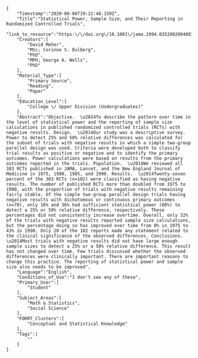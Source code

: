 
    {
        "Timestamp":"2020-06-06T19:22:48.150Z",
        "Title":"Statistical Power, Sample Size, and Their Reporting in Randomized Controlled Trials",
        "link_to_resource":"https:\/\/doi.org\/10.1001\/jama.1994.03520020048013",
        "Creators":[
            "David Moher",
            "MSc; Corinne S. Dulberg",
            "PhD",
            "MPH; George A. Wells",
            "PhD"
        ],
        "Material_Type":[
            "Primary Source",
            "Reading",
            "Paper"
        ],
        "Education_Level":[
            "College \/ Upper Division (Undergraduates)"
        ],
        "Abstract":"Objective.  \u2014To describe the pattern over time in the level of statistical power and the reporting of sample size calculations in published randomized controlled trials (RCTs) with negative results. Design.  \u2014Our study was a descriptive survey. Power to detect 25% and 50% relative differences was calculated for the subset of trials with negative results in which a simple two-group parallel design was used. Criteria were developed both to classify trial results as positive or negative and to identify the primary outcomes. Power calculations were based on results from the primary outcomes reported in the trials. Population.  \u2014We reviewed all 383 RCTs published in JAMA, Lancet, and the New England Journal of Medicine in 1975, 1980, 1985, and 1990. Results.  \u2014Twenty-seven percent of the 383 RCTs (n=102) were classified as having negative results. The number of published RCTs more than doubled from 1975 to 1990, with the proportion of trials with negative results remaining fairly stable. Of the simple two-group parallel design trials having negative results with dichotomous or continuous primary outcomes (n=70), only 16% and 36% had sufficient statistical power (80%) to detect a 25% or 50% relative difference, respectively. These percentages did not consistently increase overtime. Overall, only 32% of the trials with negative results reported sample size calculations, but the percentage doing so has improved over time from 0% in 1975 to 43% in 1990. Only 20 of the 102 reports made any statement related to the clinical significance of the observed differences. Conclusions.  \u2014Most trials with negative results did not have large enough sample sizes to detect a 25% or a 50% relative difference. This result has not changed over time. Few trials discussed whether the observed differences were clinically important. There are important reasons to change this practice. The reporting of statistical power and sample size also needs to be improved",
        "Language":"English",
        "Conditions_of_Use":"I don't see any of these",
        "Primary_User":[
            "Student"
        ],
        "Subject_Areas":[
            "Math & Statistics",
            "Social Science"
        ],
        "FORRT_Clusters":[
            "Conceptual and Statistical Knowledge"
        ],
        "Tags":[
            ""
        ]
    }
